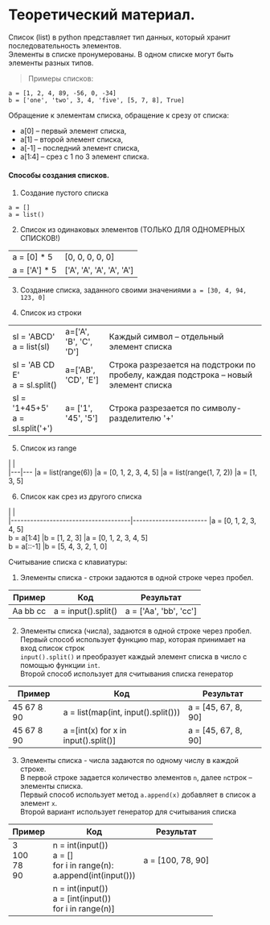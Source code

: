 # Теоретический материал.
Список (list) в python представляет тип данных, который хранит последовательность элементов.<br>
Элементы в списке пронумерованы. В одном списке могут быть элементы разных типов.<br>

> Примеры списков:
```
a = [1, 2, 4, 89, -56, 0, -34]
b = ['one', 'two', 3, 4, 'five', [5, 7, 8], True]
```
Обращение к элементам списка, обращение к срезу от списка:

- a[0] – первый элемент списка,
- a[1] – второй элемент списка,
- a[-1] – последний элемент списка,
- a[1:4] – срез с 1 по 3 элемент списка.

#### Способы создания списков.
1. Создание пустого списка
```
a = []
a = list()
```
2. Список из одинаковых элементов (ТОЛЬКО ДЛЯ ОДНОМЕРНЫХ СПИСКОВ!)

|    |    |
|----|----|
|a = [0] * 5   | [0, 0, 0, 0, 0] |
|a = ['A'] * 5 | ['A', 'A', 'A', 'A', 'A'] |

3. Создание списка, заданного своими значениями
```a = [30, 4, 94, 123, 0]```

4. Список из строки

|   |   |   |
|---|---|---|
|sl = 'ABCD'<br>a = list(sl)  |a=['A', 'B', 'C', 'D'] |Каждый символ – отдельный элемент списка
|sl = 'AB CD E'<br>a = sl.split() |a=['AB', 'CD', 'E'] |Строка разрезается на подстроки по пробелу, каждая подстрока – новый элемент списка
|sl = '1+45+5'<br>a = sl.split('+') |a= ['1', '45', '5'] |Строка разрезается по символу-разделителю '+'

5. Список из range

|   |   
|---|---
|a = list(range(6)) |a = [0, 1, 2, 3, 4, 5]
|a = list(range(1, 7, 2)) |a = [1, 3, 5]

6. Список как срез из другого списка

|                                     |   
|-------------------------------------|-----------------------
|a = [0, 1, 2, 3, 4, 5]<br>b = a[1:4] |b = [1, 2, 3]
|a = [0, 1, 2, 3, 4, 5]<br>b = a[::-1] |b = [5, 4, 3, 2, 1, 0]

Считывание списка с клавиатуры:

1) Элементы списка - строки задаются в одной строке через пробел.

|Пример |Код |Результат
|-------|----|------------
|Aa bb cc |a = input().split() |a = ['Aa', 'bb', 'cc']

2) Элементы списка (числа), задаются в одной строке через пробел.<br>
Первый способ использует функцию map, которая принимает на вход список строк<br>
``input().split()`` и преобразует каждый элемент списка в число с помощью функции ``int``.<br>
Второй способ использует для считывания списка генератор<br>

|Пример |Код |Результат
|-------|----|------------
|45 67 8 90 |a = list(map(int, input().split())) |a = [45, 67, 8, 90]
|45 67 8 90 |a =[int(x) for x in input().split()] |a = [45, 67, 8, 90]

3) Элементы списка - числа задаются по одному числу в каждой строке. <br>В первой строке
задается количество элементов ``n``, далее ``n``строк – элементы списка.<br>
Первый способ использует метод ``a.append(x)`` добавляет в список а элемент ``x``.<br>
Второй вариант использует генератор для считывания списка<br>

|Пример |Код |Результат
|-------|----|------------
|3<br>100<br>78<br>90 |n = int(input())<br>a = []<br>for i in range(n):<br>a.append(int(input())) |a = [100, 78, 90]
                      |n = int(input())<br>a = [int(input())<br>for i in range(n)]
















